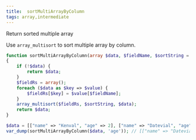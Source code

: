 ```yaml
---
title:  sortMultiArrayByColumn
tags: array,intermediate
---
```


Return sorted multiple array

Use `array_multisort` to sort multiple array by column.

```php
function sortMultiArrayByColumn(array $data, $fieldName, $sortString = SORT_DESC)
{
    if (!$data) {
        return $data;
    }
    $fieldRs = array();
    foreach ($data as $key => $value) {
        $fieldRs[$key] = $value[$fieldName];
    }
    array_multisort($fieldRs, $sortString, $data);
    return $data;
}
```

```php
$data = [["name" => "Kenval", "age" => 2], ["name" => "Datevial", "age" => 10]];
var_dump(sortMultiArrayByColumn($data, 'age')); // [["name" => "Datevial", "age" => 10], ["name" => "Kenval", "age" => 2]]
```
